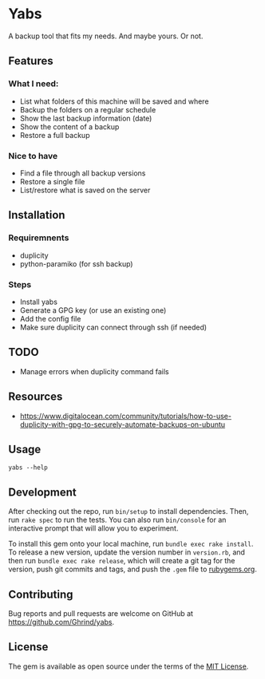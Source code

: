 # Yabs

A backup tool that fits my needs. And maybe yours. Or not.

## Features

### What I need:

* List what folders of this machine will be saved and where
* Backup the folders on a regular schedule
* Show the last backup information (date)
* Show the content of a backup
* Restore a full backup

### Nice to have

* Find a file through all backup versions
* Restore a single file
* List/restore what is saved on the server

## Installation

### Requiremnents

* duplicity
* python-paramiko (for ssh backup)

### Steps

* Install yabs
* Generate a GPG key (or use an existing one)
* Add the config file
* Make sure duplicity can connect through ssh (if needed)

## TODO

* Manage errors when duplicity command fails

## Resources

* https://www.digitalocean.com/community/tutorials/how-to-use-duplicity-with-gpg-to-securely-automate-backups-on-ubuntu

## Usage

    yabs --help

## Development

After checking out the repo, run `bin/setup` to install dependencies. Then, run `rake spec` to run the tests. You can also run `bin/console` for an interactive prompt that will allow you to experiment.

To install this gem onto your local machine, run `bundle exec rake install`. To release a new version, update the version number in `version.rb`, and then run `bundle exec rake release`, which will create a git tag for the version, push git commits and tags, and push the `.gem` file to [rubygems.org](https://rubygems.org).

## Contributing

Bug reports and pull requests are welcome on GitHub at https://github.com/Ghrind/yabs.


## License

The gem is available as open source under the terms of the [MIT License](http://opensource.org/licenses/MIT).

